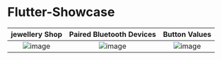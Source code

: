 # Flutter-Showcase



jewellery Shop  |  Paired Bluetooth Devices |  Button Values
:-------------------------:|:-------------------------:|:-------------------------:
![image](https://github.com/iqbalriiaz/Flutter-Showcase/blob/main/res/jwellery-shop.gif?raw=true)  |  ![image](https://raw.githubusercontent.com/iqbalriiaz/Flutter-Showcase/main/res/yeti-login-animation.gif) |  ![image]([https://github.com/iqbalriiaz/Arduino-Robo-Car/blob/main/3.jpeg](https://raw.githubusercontent.com/iqbalriiaz/Flutter-Showcase/main/res/yeti-login-animation.gif))
